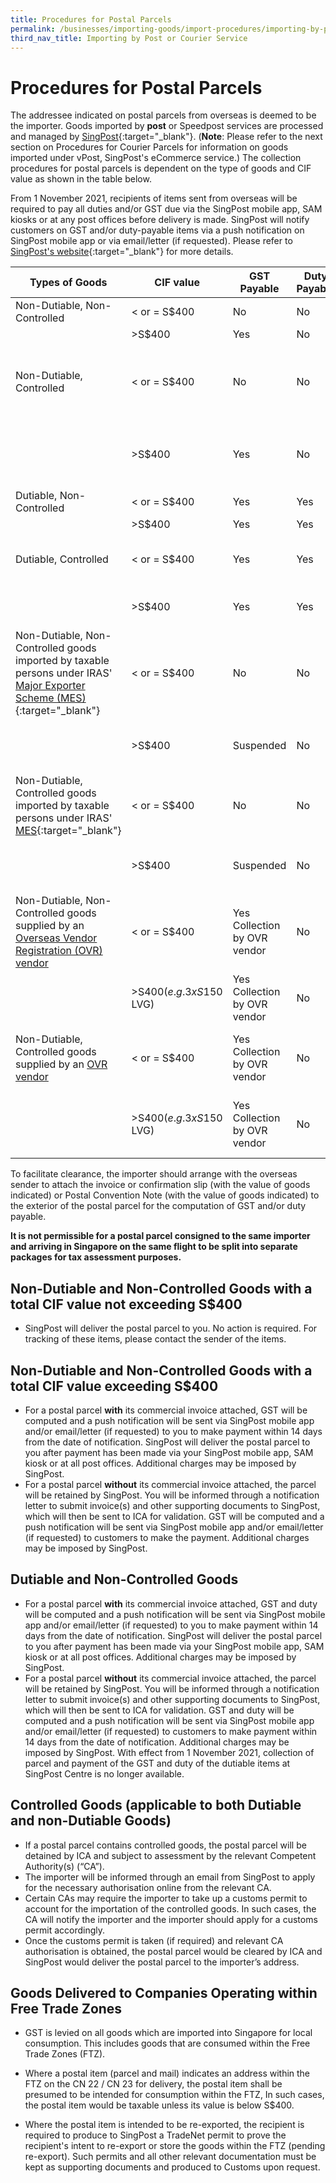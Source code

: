 ```yaml
---
title: Procedures for Postal Parcels
permalink: /businesses/importing-goods/import-procedures/importing-by-post-or-courier-service/procedures-for-pp/
third_nav_title: Importing by Post or Courier Service
---
```

# Procedures for Postal Parcels

The addressee indicated on postal parcels from overseas is deemed to be the importer. Goods imported by **post** or Speedpost services are processed and managed by [SingPost](http://www.singpost.com/){:target="_blank"}. (**Note**: Please refer to the next section on Procedures for Courier Parcels for information on goods imported under vPost, SingPost's eCommerce service.) The collection procedures for postal parcels is dependent on the type of goods and CIF value as shown in the table below.

From 1 November 2021, recipients of items sent from overseas will be required to pay all duties and/or GST due via the SingPost mobile app, SAM kiosks or at any post offices before delivery is made. SingPost will notify customers on GST and/or duty-payable items via a push notification on SingPost mobile app or via email/letter (if requested). Please refer to [SingPost's website](http://www.singpost.com/){:target="_blank"} for more details.

| **Types of Goods** | **CIF value** | **GST Payable** | **Duty Payable** | **Permit Required** |
|---|---|---|---|---|
| Non-Dutiable, Non-Controlled |< or = S$400 | No |No |No |
|  | >S$400 | Yes |No |No |
| Non-Dutiable, Controlled | < or = S$400 | No | No | Yes, if required by CA, <br> **In-Non-Payment (GST Relief) and/or duty exemption)** permit |
|  | >S$400 | Yes | No | Yes, if required by CA, <br> **In-Payment (GST including Duty exemption)** permit
| Dutiable, Non-Controlled | < or = S$400 | Yes | Yes | No |
|  | >S$400 | Yes | Yes | No |
| Dutiable, Controlled | < or = S$400 | Yes | Yes | Yes, if required by CA, <br> **In-Payment (Duty and GST)** permit |
|  | >S$400 | Yes | Yes | Yes, **In-Payment (Duty and GST)** permit |
| Non-Dutiable, Non-Controlled goods imported by taxable persons under IRAS' [Major Exporter Scheme (MES)](https://www.iras.gov.sg/irashome/Schemes/GST/Major-Exporter-Scheme--MES-/){:target="_blank"} | < or = S$400 | No | No | No |
|  | >S$400 | Suspended | No | Yes, **In-Non-Payment (Approved Premises/Schemes)** permit |
| Non-Dutiable, Controlled goods imported by taxable persons under IRAS' [MES](https://www.iras.gov.sg/irashome/Schemes/GST/Major-Exporter-Scheme--MES-/){:target="_blank"}| < or = S$400  | No | No | Yes, if required by CA, **In-Non-Payment (**Approved Premises/Schemes**)** permit|
|  | >S$400 | Suspended | No | Yes, **In-Non-Payment (Approved Premises/Schemes)** permit | 
| Non-Dutiable, Non-Controlled goods supplied by an [Overseas Vendor Registration (OVR) vendor](https://www.customs.gov.sg/businesses/customs-schemes-licences-framework/iras-schemes/overseas-vendor-registration-regime/) |< or = S$400  | Yes <br>Collection by OVR vendor | No | No|
|  | >S$400 (e.g. 3 x S$150 LVG)| Yes <br> Collection by OVR vendor | No | No| 
| Non-Dutiable, Controlled goods supplied by an [OVR vendor](https://www.customs.gov.sg/businesses/customs-schemes-licences-framework/iras-schemes/overseas-vendor-registration-regime/) |< or = S$400  | Yes <br>Collection by OVR vendor | No | Yes, if required by CA, **In-Non-Payment (Approved Premises/Schemes)** permit|
|  | >S$400 (e.g. 3 x S$150 LVG)| Yes <br> Collection by OVR vendor | No | Yes, if required by CA, **In-Non-Payment (Approved Premises/Schemes)** permit| 

To facilitate clearance, the importer should arrange with the overseas sender to attach the invoice or confirmation slip (with the value of goods indicated) or Postal Convention Note (with the value of goods indicated) to the exterior of the postal parcel for the computation of GST and/or duty payable.

**It is not permissible for a postal parcel consigned to the same importer and arriving in Singapore on the same flight to be split into separate packages for tax assessment purposes.**

## Non-Dutiable and Non-Controlled Goods with a total CIF value not exceeding S$400

-   SingPost will deliver the postal parcel to you. No action is required. For tracking of these items, please contact the sender of the items.

## Non-Dutiable and Non-Controlled Goods with a total CIF value exceeding S$400

-   For a postal parcel **with** its commercial invoice attached, GST will be computed and a push notification will be sent via SingPost mobile app and/or email/letter (if requested) to you to make payment within 14 days from the date of notification. SingPost will deliver the postal parcel to you after payment has been made via your SingPost mobile app, SAM kiosk or at all post offices. Additional charges may be imposed by SingPost.
-   For a postal parcel **without** its commercial invoice attached, the parcel will be retained by SingPost. You will be informed through a notification letter to submit invoice(s) and other supporting documents to SingPost, which will then be sent to ICA for validation. GST will be computed and a push notification will be sent via SingPost mobile app and/or email/letter (if requested) to customers to make the payment. Additional charges may be imposed by SingPost. 

## Dutiable and Non-Controlled Goods

-   For a postal parcel **with** its commercial invoice attached, GST and duty will be computed and a push notification will be sent via SingPost mobile app and/or email/letter (if requested) to you to make payment within 14 days from the date of notification. SingPost will deliver the postal parcel to you after payment has been made via your SingPost mobile app, SAM kiosk or at all post offices. Additional charges may be imposed by SingPost.
-   For a postal parcel **without** its commercial invoice attached, the parcel will be retained by SingPost. You will be informed through a notification letter to submit invoice(s) and other supporting documents to SingPost, which will then be sent to ICA for validation. GST and duty will be computed and a push notification will be sent via SingPost mobile app and/or email/letter (if requested) to customers to make payment within 14 days from the date of notification. Additional charges may be imposed by SingPost. With effect from 1 November 2021, collection of parcel and payment of the GST and duty of the dutiable items at SingPost Centre is no longer available.

## Controlled Goods (applicable to both Dutiable and non-Dutiable Goods)

-   If a postal parcel contains controlled goods, the postal parcel will be detained by ICA and subject to assessment by the relevant Competent Authority(s) (“CA”). 
-   The importer will be informed through an email from SingPost to apply for the necessary authorisation online from the relevant CA. 
-   Certain CAs may require the importer to take up a customs permit to account for the importation of the controlled goods. In such cases, the CA will notify the importer and the importer should apply for a customs permit accordingly.
-   Once the customs permit is taken (if required) and relevant CA authorisation is obtained, the postal parcel would be cleared by ICA and SingPost would deliver the postal parcel to the importer’s address.

## Goods Delivered to Companies Operating within Free Trade Zones

-   GST is levied on all goods which are imported into Singapore for local consumption. This includes goods that are consumed within the Free Trade Zones (FTZ).

-   Where a postal item (parcel and mail) indicates an address within the FTZ on the CN 22 / CN 23 for delivery, the postal item shall be presumed to be intended for consumption within the FTZ, In such cases, the postal item would be taxable unless its value is below S$400.

-   Where the postal item is intended to be re-exported, the recipient is required to produce to SingPost a TradeNet permit to prove the recipient's intent to re-export or store the goods within the FTZ (pending re-export). Such permits and all other relevant documentation must be kept as supporting documents and produced to Customs upon request.